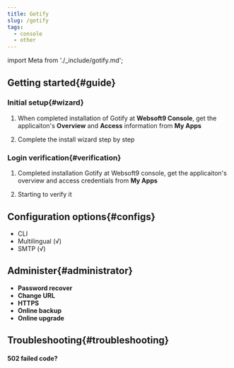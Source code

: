 ```yaml
---
title: Gotify
slug: /gotify
tags:
  - console
  - other
---
```


import Meta from './_include/gotify.md';

<Meta name="meta" />

## Getting started{#guide}

### Initial setup{#wizard}

1. When completed installation of Gotify at **Websoft9 Console**, get the applicaiton's **Overview** and **Access** information from **My Apps**  

2. Complete the install wizard step by step

### Login verification{#verification}

1. Completed installation Gotify at Websoft9 console, get the applicaiton's overview and access credentials from **My Apps**  

2. Starting to verify it

## Configuration options{#configs}

- CLI
- Multilingual (√)
- SMTP (√)

## Administer{#administrator}

- **Password recover**
- **Change URL**
- **HTTPS**
- **Online backup**
- **Online upgrade**

## Troubleshooting{#troubleshooting}

#### 502 failed code?